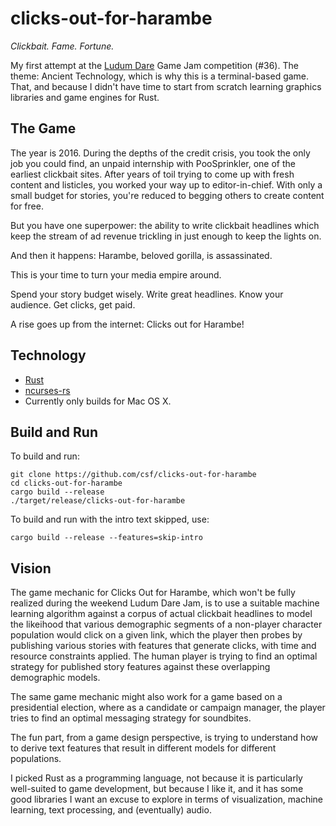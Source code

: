 # clicks-out-for-harambe
*Clickbait. Fame. Fortune.*

My first attempt at the [Ludum Dare](http://ludumdare.com/) Game Jam competition (#36). The theme: Ancient
Technology, which is why this is a terminal-based game. That, and because I didn't have time to start from
scratch learning graphics libraries and game engines for Rust.

## The Game
The year is 2016. During the depths of the credit crisis, you took the only job you could find, an unpaid
internship with PooSprinkler, one of the earliest clickbait sites. After years of toil trying to come up
with fresh content and listicles, you worked your way up to editor-in-chief. With only a small budget for
stories, you're reduced to begging others to create content for free.

But you have one superpower: the ability to write clickbait headlines which keep the stream of ad revenue
trickling in just enough to keep the lights on.

And then it happens: Harambe, beloved gorilla, is assassinated.

This is your time to turn your media empire around.

Spend your story budget wisely. Write great headlines. Know your audience. Get clicks, get paid.

A rise goes up from the internet: Clicks out for Harambe!

## Technology
* [Rust](https://rust-lang.org/)
* [ncurses-rs](https://github.com/jeaye/ncurses-rs)
* Currently only builds for Mac OS X.

## Build and Run
To build and run:

```
git clone https://github.com/csf/clicks-out-for-harambe
cd clicks-out-for-harambe
cargo build --release
./target/release/clicks-out-for-harambe
```

To build and run with the intro text skipped, use:

```
cargo build --release --features=skip-intro
```  

## Vision
The game mechanic for Clicks Out for Harambe, which won't be fully realized during the weekend Ludum Dare Jam, is to use a suitable machine learning algorithm against a corpus of actual clickbait headlines to model the likeihood that various demographic segments of a non-player character population would click on a given link, which the player then probes by publishing various stories with features that generate clicks, with time and resource constraints applied. The human player is trying to find an optimal strategy for published story features against these overlapping demographic models.

The same game mechanic might also work for a game based on a presidential election, where as a candidate or campaign manager, the player tries to find an optimal messaging strategy for soundbites.

The fun part, from a game design perspective, is trying to understand how to derive text features that result in different models for different populations.

I picked Rust as a programming language, not because it is particularly well-suited to game development, but because I like it, and it has some good libraries I want an excuse to explore in terms of visualization, machine learning, text processing, and (eventually) audio.
